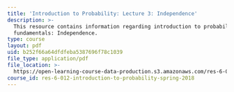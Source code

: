 ```yaml
---
title: 'Introduction to Probability: Lecture 3: Independence'
description: >-
  This resource contains information regarding introduction to probability: The
  fundamentals: Independence.
type: course
layout: pdf
uid: b252f66a64dfdfeba5387696f78c1039
file_type: application/pdf
file_location: >-
  https://open-learning-course-data-production.s3.amazonaws.com/res-6-012-introduction-to-probability-spring-2018/b252f66a64dfdfeba5387696f78c1039_MITRES_6_012S18_L03AS.pdf
course_id: res-6-012-introduction-to-probability-spring-2018
---
```

